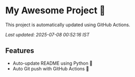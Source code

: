 # My Awesome Project 🚀

This project is automatically updated using GitHub Actions.

_Last updated: 2025-07-08 00:52:16 IST_

## Features
- Auto-update README using Python 🐍
- Auto Git push with GitHub Actions 🤖
